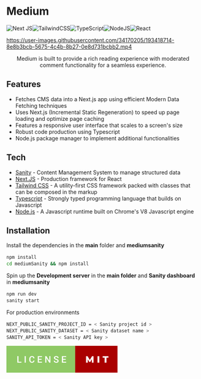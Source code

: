 # Medium 
![Next JS](https://img.shields.io/badge/Next-black?style=for-the-badge&logo=next.js&logoColor=white)![TailwindCSS](https://img.shields.io/badge/tailwindcss-%2338B2AC.svg?style=for-the-badge&logo=tailwind-css&logoColor=white)![TypeScript](https://img.shields.io/badge/typescript-%23007ACC.svg?style=for-the-badge&logo=typescript&logoColor=white)![NodeJS](https://img.shields.io/badge/node.js-6DA55F?style=for-the-badge&logo=node.js&logoColor=white)![React](https://img.shields.io/badge/react-%2320232a.svg?style=for-the-badge&logo=react&logoColor=%2361DAFB)

https://user-images.githubusercontent.com/34170205/193418714-8e8b3bcb-5675-4c4b-8b27-0e8d731bcbb2.mp4

<p align="center">Medium is built to provide a rich reading experience with moderated comment functionality for a seamless experience.</p>
    
    
## Features
- Fetches CMS data into a Next.js app using efficient Modern Data Fetching techniques
- Uses Next.js (Incremental Static Regeneration) to speed up page loading and optimize page caching
- Features a responsive user interface that scales to a screen's size
- Robust code production using Typescript
- Node.js package manager to implement additional functionalities
## Tech
- [Sanity](https://www.sanity.io/) - Content Management System to manage structured data
- [Next.JS](https://nextjs.org/) - Production framework for React
- [Tailwind CSS](https://tailwindcss.com/) - A utility-first CSS framework packed with classes that can be composed in the markup
- [Typescript](https://www.typescriptlang.org/) - Strongly typed programming language that builds on Javascript
- [Node.js](https://nodejs.org/en/) - A Javascript runtime built on Chrome's V8 Javascript engine
## Installation

Install the dependencies in the **main** folder and **mediumsanity** 

```sh
npm install
cd mediumSanity && npm install
```
Spin up the **Development server** in the **main folder** and **Sanity dashboard** in **mediumsanity**
```sh
npm run dev
sanity start
```
For production environments

```sh
NEXT_PUBLIC_SANITY_PROJECT_ID = < Sanity project id >
NEXT_PUBLIC_SANITY_DATASET = < Sanity dataset name >
SANITY_API_TOKEN = < Sanity API key >
```

[![GitHub license](https://raw.githubusercontent.com/hiverkiya/Medium/main/license.svg)](https://github.com/hiverkiya/Medium/blob/main/LICENSE)

